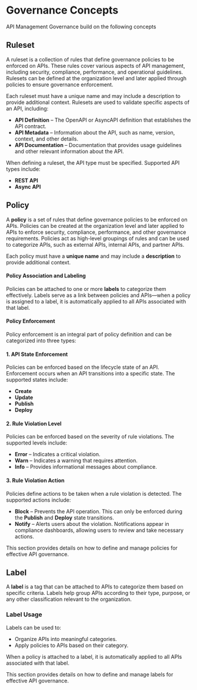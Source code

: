 # Governance Concepts
API Management Governance build on the following concepts

## Ruleset
A ruleset is a collection of rules that define governance policies to be enforced on APIs. These rules cover various aspects of API management, including security, compliance, performance, and operational guidelines. Rulesets can be defined at the organization level and later applied through policies to ensure governance enforcement.

Each ruleset must have a unique name and may include a description to provide additional context. Rulesets are used to validate specific aspects of an API, including:

- **API Definition** – The OpenAPI or AsyncAPI definition that establishes the API contract.
- **API Metadata** – Information about the API, such as name, version, context, and other details.
- **API Documentation** – Documentation that provides usage guidelines and other relevant information about the API.

When defining a ruleset, the API type must be specified. Supported API types include:

- **REST API**
- **Async API**

## Policy

A **policy** is a set of rules that define governance policies to be enforced on APIs. Policies can be created at the organization level and later applied to APIs to enforce security, compliance, performance, and other governance requirements. Policies act as high-level groupings of rules and can be used to categorize APIs, such as external APIs, internal APIs, and partner APIs.

Each policy must have a **unique name** and may include a **description** to provide additional context.

#### Policy Association and Labeling

Policies can be attached to one or more **labels** to categorize them effectively. Labels serve as a link between policies and APIs—when a policy is assigned to a label, it is automatically applied to all APIs associated with that label.

#### Policy Enforcement

Policy enforcement is an integral part of policy definition and can be categorized into three types:

#### 1. API State Enforcement

Policies can be enforced based on the lifecycle state of an API. Enforcement occurs when an API transitions into a specific state. The supported states include:

- **Create**
- **Update**
- **Publish**
- **Deploy**

#### 2. Rule Violation Level

Policies can be enforced based on the severity of rule violations. The supported levels include:

- **Error** – Indicates a critical violation.
- **Warn** – Indicates a warning that requires attention.
- **Info** – Provides informational messages about compliance.

#### 3. Rule Violation Action

Policies define actions to be taken when a rule violation is detected. The supported actions include:

- **Block** – Prevents the API operation. This can only be enforced during the **Publish** and **Deploy** state transitions.
- **Notify** – Alerts users about the violation. Notifications appear in compliance dashboards, allowing users to review and take necessary actions.

This section provides details on how to define and manage policies for effective API governance.

## Label  

A **label** is a tag that can be attached to APIs to categorize them based on specific criteria. Labels help group APIs according to their type, purpose, or any other classification relevant to the organization.  

### Label Usage  

Labels can be used to:  

- Organize APIs into meaningful categories.  
- Apply policies to APIs based on their category.  

When a policy is attached to a label, it is automatically applied to all APIs associated with that label.  

This section provides details on how to define and manage labels for effective API governance.  
